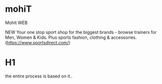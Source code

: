 # mohiT
Mohit WEB

NEW 
Your one stop sport shop for the biggest brands - browse trainers for Men, Women & Kids. Plus sports fashion, clothing & accessories.
(https://www.sportsdirect.com/)
# H1
the entire process is based on it..

